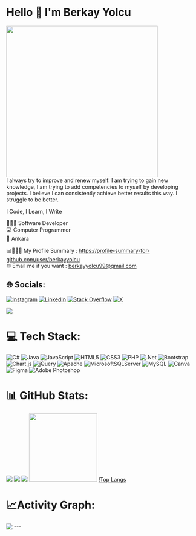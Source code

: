<h1>Hello 👋 I'm Berkay Yolcu</h1>
<img width="400" src="https://github.com/Berkayyolcu/Berkayyolcu/assets/56292568/103d1d0e-daea-4458-8712-62730cbd40cf"><br>
I always try to improve and renew myself. I am trying to gain new knowledge, I am trying to add competencies to myself by developing projects. I believe I can consistently achieve better results this way. I struggle to be better.

I Code,
I Learn,
I Write

👨🏻‍💻 Software Developer  </br>
💻 Computer Programmer                       
📌 Ankara </br>

📊👨🏽‍💻 My Profile Summary : https://profile-summary-for-github.com/user/berkayyolcu </br>
✉ Email me if you want : berkayyolcu99@gmail.com

## 🌐 Socials:
[![Instagram](https://img.shields.io/badge/Instagram-%23E4405F.svg?logo=Instagram&logoColor=white)](https://instagram.com/berkay_yolcu) 
[![LinkedIn](https://img.shields.io/badge/LinkedIn-%230077B5.svg?logo=linkedin&logoColor=white)](https://linkedin.com/in/berkay-yolcu-2958741a2) 
[![Stack Overflow](https://img.shields.io/badge/-Stackoverflow-FE7A16?logo=stack-overflow&logoColor=white)](https://stackoverflow.com/users/20702899/berkay-yolcu) 
[![X](https://img.shields.io/badge/X-black.svg?logo=X&logoColor=white)](https://x.com/berkayyolcu0) 
<p><img src="https://komarev.com/ghpvc/?username=Berkayyolcu&style=flat-square&color=blue"/></p>

# 💻 Tech Stack:
![C#](https://img.shields.io/badge/c%23-%23239120.svg?style=for-the-badge&logo=csharp&logoColor=white) 
![Java](https://img.shields.io/badge/java-%23ED8B00.svg?style=for-the-badge&logo=openjdk&logoColor=white)
![JavaScript](https://img.shields.io/badge/javascript-%23323330.svg?style=for-the-badge&logo=javascript&logoColor=%23F7DF1E) 
![HTML5](https://img.shields.io/badge/html5-%23E34F26.svg?style=for-the-badge&logo=html5&logoColor=white) 
![CSS3](https://img.shields.io/badge/css3-%231572B6.svg?style=for-the-badge&logo=css3&logoColor=white)
![PHP](https://img.shields.io/badge/php-%23777BB4.svg?style=for-the-badge&logo=php&logoColor=white)
![.Net](https://img.shields.io/badge/.NET-5C2D91?style=for-the-badge&logo=.net&logoColor=white)
![Bootstrap](https://img.shields.io/badge/bootstrap-%238511FA.svg?style=for-the-badge&logo=bootstrap&logoColor=white) 
![Chart.js](https://img.shields.io/badge/chart.js-F5788D.svg?style=for-the-badge&logo=chart.js&logoColor=white)
![jQuery](https://img.shields.io/badge/jquery-%230769AD.svg?style=for-the-badge&logo=jquery&logoColor=white) 
![Apache](https://img.shields.io/badge/apache-%23D42029.svg?style=for-the-badge&logo=apache&logoColor=white) 
![MicrosoftSQLServer](https://img.shields.io/badge/Microsoft%20SQL%20Server-CC2927?style=for-the-badge&logo=microsoft%20sql%20server&logoColor=white) 
![MySQL](https://img.shields.io/badge/mysql-%2300000f.svg?style=for-the-badge&logo=mysql&logoColor=white) 
![Canva](https://img.shields.io/badge/Canva-%2300C4CC.svg?style=for-the-badge&logo=Canva&logoColor=white) 
![Figma](https://img.shields.io/badge/figma-%23F24E1E.svg?style=for-the-badge&logo=figma&logoColor=white) 
![Adobe Photoshop](https://img.shields.io/badge/adobe%20photoshop-%2331A8FF.svg?style=for-the-badge&logo=adobe%20photoshop&logoColor=white)

# 📊 GitHub Stats:
![](https://github-readme-stats.vercel.app/api?username=Berkayyolcu&theme=dark&hide_border=true&include_all_commits=false&count_private=true)
![](https://github-readme-streak-stats.herokuapp.com/?user=Berkayyolcu&theme=dark&hide_border=true)
![](https://github-readme-stats.vercel.app/api/top-langs/?username=Berkayyolcu&theme=dark&hide_border=true&include_all_commits=false&count_private=true&layout=compact)
<img src="http://github-profile-summary-cards.vercel.app/api/cards/profile-details?username=Berkayyolcu&theme=dark" height="180em" />
[!Top Langs](https://github-readme-stats.vercel.app/api/top-langs/?username=Berkayyolcu&theme=dark&hide_border=true)

# 📈Activity Graph:
<img align="center" src="https://github-readme-activity-graph.vercel.app/graph?username=Berkayyolcu&theme=synthwave-84"/>
---
